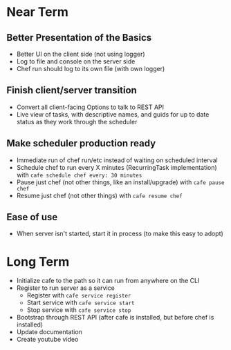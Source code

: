 
# Near Term

## Better Presentation of the Basics
* Better UI on the client side (not using logger)
* Log to file and console on the server side
* Chef run should log to its own file (with own logger)

## Finish client/server transition
* Convert all client-facing Options to talk to REST API
* Live view of tasks, with descriptive names, and guids for up to date status as they work through the scheduler

## Make scheduler production ready
* Immediate run of chef run/etc instead of waiting on scheduled interval
* Schedule chef to run every X minutes (RecurringTask implementation) with `cafe schedule chef every: 30 minutes`
* Pause just chef (not other things, like an install/upgrade) with `cafe pause chef`
* Resume just chef (not other things) with `cafe resume chef`

## Ease of use
* When server isn't started, start it in process (to make this easy to adopt)

# Long Term

* Initialize cafe to the path so it can run from anywhere on the CLI
* Register to run server as a service
  - Register with `cafe service register`
  - Start service with `cafe service start`
  - Stop service with `cafe service stop`
* Bootstrap through REST API (after cafe is installed, but before chef is installed)
* Update documentation
* Create youtube video